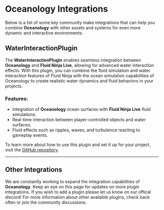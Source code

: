 # Oceanology Integrations

Below is a list of some key community make integrations that can help you combine **Oceanology** with other assets and systems for even more dynamic and interactive environments.

## WaterInteractionPlugin

The **WaterInteractionPlugin** enables seamless integration between **Oceanology** and **Fluid Ninja Live**, allowing for advanced water interaction effects. With this plugin, you can combine the fluid simulation and water interaction features of Fluid Ninja with the ocean simulation capabilities of Oceanology to create realistic water dynamics and fluid behaviors in your projects.

### Features:
- Integration of **Oceanology** ocean surfaces with **Fluid Ninja Live** fluid simulations.
- Real-time interaction between player-controlled objects and water surfaces.
- Fluid effects such as ripples, waves, and turbulence reacting to gameplay events.

To learn more about how to use this plugin and set it up for your project, visit the [GitHub repository](https://github.com/Sartaq12/WaterInteractionPlugin).

---

## Other Integrations

We are constantly working to expand the integration capabilities of **Oceanology**. Keep an eye on this page for updates on more plugin integrations. If you wish to add a plugin please let us know on our offical discord! For more information about other available plugins, check back often or join the community discussions.
